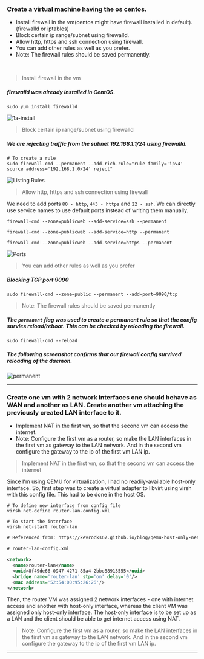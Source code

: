### Create a virtual machine having the os centos.

* Install firewall in the vm(centos might have firewall installed in default).(firewalld or iptables)
* Block certain ip range/subnet using firewalld.
* Allow http, https and ssh connection using firewall.
* You can add other rules as well as you prefer.
* Note: The firewall rules should be saved permanently.

<br>

> Install firewall in the vm

##### firewalld was already installed in CentOS.

```console
sudo yum install firewalld
```

![1a-install](https://user-images.githubusercontent.com/23631617/139876925-95af09bc-9e2c-46ee-9fb2-7aad6ae156c4.png)

> Block certain ip range/subnet using firewalld

##### We are rejecting traffic from the subnet 192.168.1.1/24 using firewalld.

```console
# To create a rule
sudo firewall-cmd --permanent --add-rich-rule="rule family='ipv4' source address='192.168.1.0/24' reject"
```

![Listing Rules](https://user-images.githubusercontent.com/23631617/139878063-c754659c-33cc-43b7-90de-6edfe93c6190.png)

> Allow http, https and ssh connection using firewall

We need to add ports `80 - http`, `443 - https` and `22 - ssh`. We can directly use service names to use default ports instead of writing them manually.

```console
firewall-cmd --zone=publicweb --add-service=ssh --permanent

firewall-cmd --zone=publicweb --add-service=http --permanent

firewall-cmd --zone=publicweb --add-service=https --permanent
```

![Ports](https://user-images.githubusercontent.com/23631617/139878525-5336b213-bb97-4689-b0e8-73510f695a56.png)

> You can add other rules as well as you prefer

##### Blocking TCP port 9090

```console
sudo firewall-cmd --zone=public --permanent --add-port=9090/tcp
```

> Note: The firewall rules should be saved permanently

##### The `permanent` flag was used to create a permanent rule so that the config survies reload/reboot. This can be checked by reloading the firewall.

```console
sudo firewall-cmd --reload
```

##### The following screenshot confirms that our firewall config survived reloading of the daemon.

![permanent](https://user-images.githubusercontent.com/23631617/139879084-78eadb67-6b1c-46ee-bd68-5b96d40be1c4.png)

---

### Create one vm with 2 network interfaces one should behave as WAN and another as LAN. Create another vm attaching the previously created LAN interface to it. 
* Implement NAT in the first vm, so that the second vm can access the internet.
* Note: Configure the first vm as a router, so make the LAN interfaces in the first vm as gateway to the LAN network. And in the second vm configure the gateway to the ip of the first vm LAN ip.

> Implement NAT in the first vm, so that the second vm can access the internet

Since I'm using QEMU for virtualization, I had no readily-available host-only interface. So, first step was to create a virtual adapter to libvirt using virsh with this config file. This had to be done in the host OS.

```console
# To define new interface from config file
virsh net-define router-lan-config.xml

# To start the interface
virsh net-start router-lan
```

```xml
# Referenced from: https://kevrocks67.github.io/blog/qemu-host-only-networking.html

# router-lan-config.xml

<network>
  <name>router-lan</name>
  <uuid>8f49de66-0947-4271-85a4-2bbe88913555</uuid>
  <bridge name='router-lan' stp='on' delay='0'/>
  <mac address='52:54:00:95:26:26'/>
</network>
```

Then, the router VM was assigned 2 network interfaces - one with internet access and another with host-only interface, whereas the client VM was assigned only host-only interface. The host-only interface is to be set up as a LAN and the client should be able to get internet access using NAT.

> Note: Configure the first vm as a router, so make the LAN interfaces in the first vm as gateway to the LAN network. And in the second vm configure the gateway to the ip of the first vm LAN ip.

---
